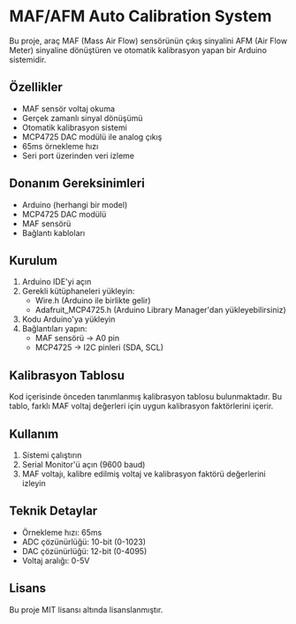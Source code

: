 # MAF/AFM Auto Calibration System

Bu proje, araç MAF (Mass Air Flow) sensörünün çıkış sinyalini AFM (Air Flow Meter) sinyaline dönüştüren ve otomatik kalibrasyon yapan bir Arduino sistemidir.

## Özellikler

- MAF sensör voltaj okuma
- Gerçek zamanlı sinyal dönüşümü
- Otomatik kalibrasyon sistemi
- MCP4725 DAC modülü ile analog çıkış
- 65ms örnekleme hızı
- Seri port üzerinden veri izleme

## Donanım Gereksinimleri

- Arduino (herhangi bir model)
- MCP4725 DAC modülü
- MAF sensörü
- Bağlantı kabloları

## Kurulum

1. Arduino IDE'yi açın
2. Gerekli kütüphaneleri yükleyin:
   - Wire.h (Arduino ile birlikte gelir)
   - Adafruit_MCP4725.h (Arduino Library Manager'dan yükleyebilirsiniz)
3. Kodu Arduino'ya yükleyin
4. Bağlantıları yapın:
   - MAF sensörü -> A0 pin
   - MCP4725 -> I2C pinleri (SDA, SCL)

## Kalibrasyon Tablosu

Kod içerisinde önceden tanımlanmış kalibrasyon tablosu bulunmaktadır. Bu tablo, farklı MAF voltaj değerleri için uygun kalibrasyon faktörlerini içerir.

## Kullanım

1. Sistemi çalıştırın
2. Serial Monitor'ü açın (9600 baud)
3. MAF voltajı, kalibre edilmiş voltaj ve kalibrasyon faktörü değerlerini izleyin

## Teknik Detaylar

- Örnekleme hızı: 65ms
- ADC çözünürlüğü: 10-bit (0-1023)
- DAC çözünürlüğü: 12-bit (0-4095)
- Voltaj aralığı: 0-5V

## Lisans

Bu proje MIT lisansı altında lisanslanmıştır.
